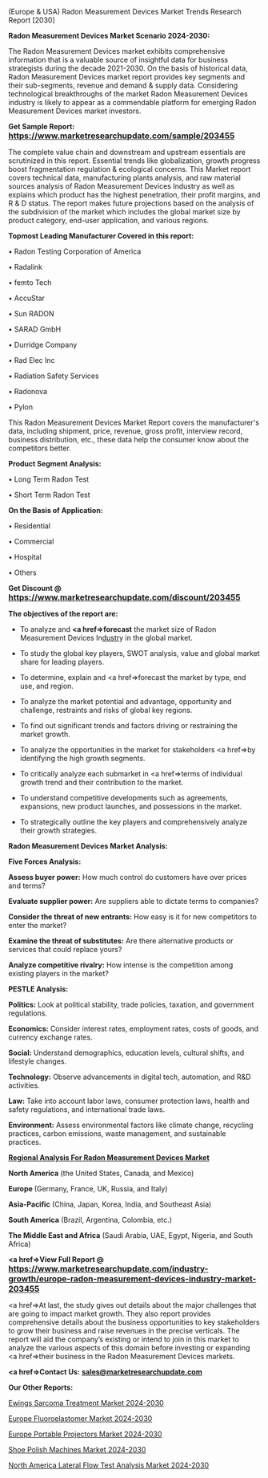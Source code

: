  (Europe & USA) Radon Measurement Devices Market Trends Research Report [2030]

<strong>Radon Measurement Devices Market Scenario 2024-2030:</strong>

The Radon Measurement Devices market exhibits comprehensive information that is a valuable source of insightful data for business strategists during the decade 2021-2030. On the basis of historical data, Radon Measurement Devices market report provides key segments and their sub-segments, revenue and demand &amp; supply data. Considering technological breakthroughs of the market Radon Measurement Devices industry is likely to appear as a commendable platform for emerging Radon Measurement Devices market investors.

<strong>Get Sample Report: <a href=https://www.marketresearchupdate.com/sample/203455><font size=3 color=#0000ff>https://www.marketresearchupdate.com/sample/203455</font></a></strong>

The complete value chain and downstream and upstream essentials are scrutinized in this report. Essential trends like globalization, growth progress boost fragmentation regulation &amp; ecological concerns. This Market report covers technical data, manufacturing plants analysis, and raw material sources analysis of Radon Measurement Devices Industry as well as explains which product has the highest penetration, their profit margins, and R & D status. The report makes future projections based on the analysis of the subdivision of the market which includes the global market size by product category, end-user application, and various regions.

<strong>Topmost Leading Manufacturer Covered in this report:</strong>

• Radon Testing Corporation of America

• Radalink

• femto Tech

• AccuStar

• Sun RADON

• SARAD GmbH

• Durridge Company

• Rad Elec Inc

• Radiation Safety Services

• Radonova

• Pylon

This Radon Measurement Devices Market Report covers the manufacturer's data, including shipment, price, revenue, gross profit, interview record, business distribution, etc., these data help the consumer know about the competitors better.

<strong>Product Segment Analysis: </strong>

• Long Term Radon Test

• Short Term Radon Test

<strong>On the Basis of Application:</strong>

• Residential

• Commercial

• Hospital

• Others

<strong>Get Discount @ <a href=https://www.marketresearchupdate.com/discount/203455><font size=3 color=#0000ff>https://www.marketresearchupdate.com/discount/203455</font></a></strong>

<strong><b>The objectives of the report are:</b></strong>

- To analyze and <strong><a href=><strong>forecast</strong></a></strong> the market size of Radon Measurement Devices In<a href=ASDF991299>dustr</a>y in the global market.

- To study the global key players, SWOT analysis, value and global market share for leading players.

- To determine, explain and <a href=>forecast</a> the market by type, end use, and region.

- To analyze the market potential and advantage, opportunity and challenge, restraints and risks of global key regions.

- To find out significant trends and factors driving or restraining the market growth.

- To analyze the opportunities in the market for stakeholders <a href=>by</a> identifying the high growth segments.

- To critically analyze each submarket in <a href=>terms</a> of individual growth trend and their contribution to the market.

- To understand competitive developments such as agreements, expansions, new product launches, and possessions in the market.

- To strategically outline the key players and comprehensively analyze their growth strategies.

<strong>Radon Measurement Devices Market Analysis:</strong>

<strong>Five Forces Analysis:</strong>

<strong>Assess buyer power:</strong> How much control do customers have over prices and terms?

<strong>Evaluate supplier power:</strong> Are suppliers able to dictate terms to companies?

<strong>Consider the threat of new entrants:</strong> How easy is it for new competitors to enter the market?

<strong>Examine the threat of substitutes:</strong> Are there alternative products or services that could replace yours?

<strong>Analyze competitive rivalry:</strong> How intense is the competition among existing players in the market?

<strong>PESTLE Analysis:</strong>

<strong>Politics:</strong> Look at political stability, trade policies, taxation, and government regulations.

<strong>Economics:</strong> Consider interest rates, employment rates, costs of goods, and currency exchange rates.

<strong>Social:</strong> Understand demographics, education levels, cultural shifts, and lifestyle changes.

<strong>Technology:</strong> Observe advancements in digital tech, automation, and R&D activities.

<strong>Law:</strong> Take into account labor laws, consumer protection laws, health and safety regulations, and international trade laws.

<strong>Environment:</strong> Assess environmental factors like climate change, recycling practices, carbon emissions, waste management, and sustainable practices.

<strong><u><b>Regional Analysis For Radon Measurement Devices Market</b></u></strong>

<strong><b>North America</b></strong> (the United States, Canada, and Mexico)

<strong><b>Europe </b></strong>(Germany, France, UK, Russia, and Italy)

<strong><b>Asia-Pacific</b></strong> (China, Japan, Korea, India, and Southeast Asia)

<strong><b>South America</b></strong> (Brazil, Argentina, Colombia, etc.)

<strong><b>The Middle East and Africa</b></strong> (Saudi Arabia, UAE, Egypt, Nigeria, and South Africa)

<strong><a href=>View Full Report</a> @ <a href=https://www.marketresearchupdate.com/industry-growth/europe-radon-measurement-devices-industry-market-203455><font size=3 color=#0000ff>https://www.marketresearchupdate.com/industry-growth/europe-radon-measurement-devices-industry-market-203455</font></a></strong>

<a href=>At last,</a> the study gives out details about the major challenges that are going to impact market growth. They also report provides comprehensive details about the business opportunities to key stakeholders to grow their business and raise revenues in the precise verticals. The report will aid the company’s existing or intend to join in this market to analyze the various aspects of this domain before investing or expanding <a href=>their</a> business in the Radon Measurement Devices markets.

<strong><a href=>Contact Us:</a></strong>
<strong>sales@marketresearchupdate.com</strong>

<strong>Our Other Reports:</strong>

<a href=https://www.linkedin.com/pulse/ewings-sarcoma-treatment-market-trends-2023>Ewings Sarcoma Treatment Market 2024-2030</a>

<a href=https://www.linkedin.com/pulse/europe-fluoroelastomer-market-size-opportunities-top>Europe Fluoroelastomer Market 2024-2030</a>

<a href=https://www.linkedin.com/pulse/europe-portable-projectors-market-2023-size-share>Europe Portable Projectors Market 2024-2030</a>

<a href=https://www.linkedin.com/pulse/shoe-polish-machines-market-witness-huge-growth-bepff/>Shoe Polish Machines Market 2024-2030</a>

<a href=https://www.linkedin.com/pulse/north-america-lateral-flow-test-analysis-market-2m1df/>North America Lateral Flow Test Analysis Market 2024-2030</a>

